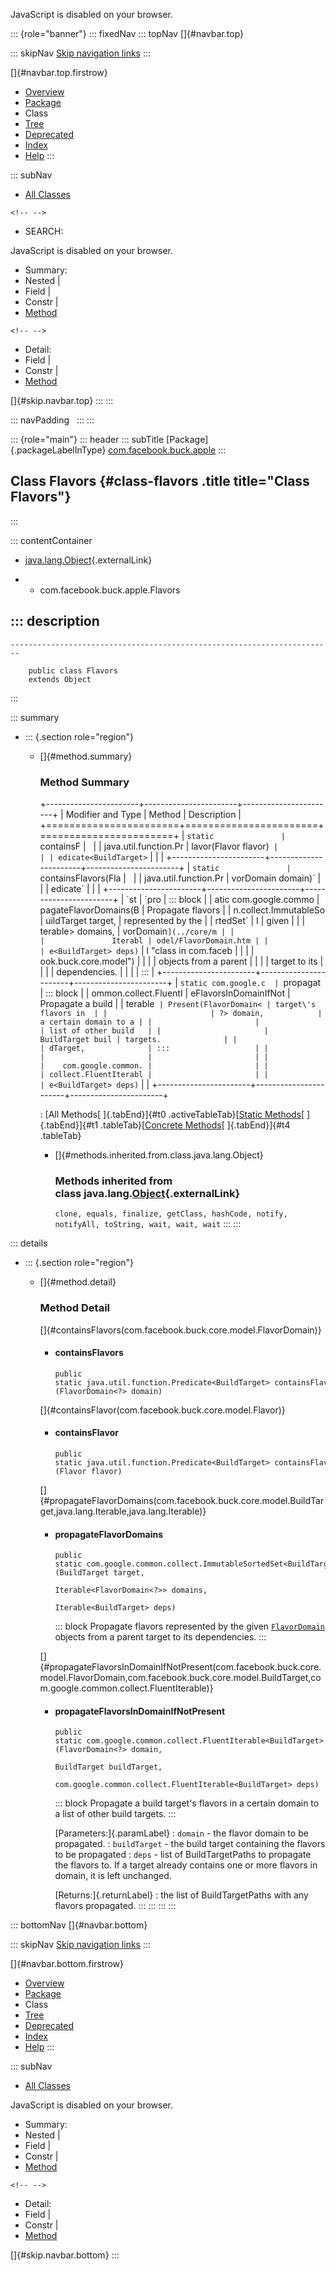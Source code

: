 <div>

JavaScript is disabled on your browser.

</div>

::: {role="banner"}
::: fixedNav
::: topNav
[]{#navbar.top}

::: skipNav
[Skip navigation links](#skip.navbar.top "Skip navigation links")
:::

[]{#navbar.top.firstrow}

-   [Overview](../../../../index.html)
-   [Package](package-summary.html)
-   Class
-   [Tree](package-tree.html)
-   [Deprecated](../../../../deprecated-list.html)
-   [Index](../../../../index-all.html)
-   [Help](../../../../help-doc.html)
:::

::: subNav
-   [All Classes](../../../../allclasses.html)

```{=html}
<!-- -->
```
-   SEARCH:

<div>

<div>

JavaScript is disabled on your browser.

</div>

</div>

<div>

-   Summary: 
-   Nested \| 
-   Field \| 
-   Constr \| 
-   [Method](#method.summary)

```{=html}
<!-- -->
```
-   Detail: 
-   Field \| 
-   Constr \| 
-   [Method](#method.detail)

</div>

[]{#skip.navbar.top}
:::
:::

::: navPadding
 
:::
:::

::: {role="main"}
::: header
::: subTitle
[Package]{.packageLabelInType} [com.facebook.buck.apple](package-summary.html)
:::

## Class Flavors {#class-flavors .title title="Class Flavors"}
:::

::: contentContainer
-   [java.lang.Object](http://docs.oracle.com/javase/7/docs/api/java/lang/Object.html?is-external=true "class or interface in java.lang"){.externalLink}

-   -   com.facebook.buck.apple.Flavors

::: description
-   

    ------------------------------------------------------------------------

        public class Flavors
        extends Object
:::

::: summary
-   ::: {.section role="region"}
    -   []{#method.summary}

        ### Method Summary

        +-----------------------+-----------------------+-----------------------+
        | Modifier and Type     | Method                | Description           |
        +=======================+=======================+=======================+
        | `static               | `containsF            |                       |
        | java.util.function.Pr | lavor​(Flavor flavor)` |                       |
        | edicate<BuildTarget>` |                       |                       |
        +-----------------------+-----------------------+-----------------------+
        | `static               | `containsFlavors​(Fla  |                       |
        | java.util.function.Pr | vorDomain<?> domain)` |                       |
        | edicate<BuildTarget>` |                       |                       |
        +-----------------------+-----------------------+-----------------------+
        | `st                   | `pro                  | ::: block             |
        | atic com.google.commo | pagateFlavorDomains​(B | Propagate flavors     |
        | n.collect.ImmutableSo | uildTarget target,    | represented by the    |
        | rtedSet<BuildTarget>` |                     I | given                 |
        |                       | terable<FlavorDomain< | [`Fla                 |
        |                       | ?>> domains,          | vorDomain`](../core/m |
        |                       |               Iterabl | odel/FlavorDomain.htm |
        |                       | e<BuildTarget> deps)` | l "class in com.faceb |
        |                       |                       | ook.buck.core.model") |
        |                       |                       | objects from a parent |
        |                       |                       | target to its         |
        |                       |                       | dependencies.         |
        |                       |                       | :::                   |
        +-----------------------+-----------------------+-----------------------+
        | `static com.google.c  | `propagat             | ::: block             |
        | ommon.collect.FluentI | eFlavorsInDomainIfNot | Propagate a build     |
        | terable<BuildTarget>` | Present​(FlavorDomain< | target\'s flavors in  |
        |                       | ?> domain,            | a certain domain to a |
        |                       |                       | list of other build   |
        |                       |      BuildTarget buil | targets.              |
        |                       | dTarget,              | :::                   |
        |                       |                       |                       |
        |                       |    com.google.common. |                       |
        |                       | collect.FluentIterabl |                       |
        |                       | e<BuildTarget> deps)` |                       |
        +-----------------------+-----------------------+-----------------------+

        : [All Methods[ ]{.tabEnd}]{#t0 .activeTableTab}[[Static
        Methods](javascript:show(1);)[ ]{.tabEnd}]{#t1
        .tableTab}[[Concrete
        Methods](javascript:show(8);)[ ]{.tabEnd}]{#t4 .tableTab}

        -   []{#methods.inherited.from.class.java.lang.Object}

            ### Methods inherited from class java.lang.[Object](http://docs.oracle.com/javase/7/docs/api/java/lang/Object.html?is-external=true "class or interface in java.lang"){.externalLink}

            `clone, equals, finalize, getClass, hashCode, notify, notifyAll, toString, wait, wait, wait`
    :::
:::

::: details
-   ::: {.section role="region"}
    -   []{#method.detail}

        ### Method Detail

        []{#containsFlavors(com.facebook.buck.core.model.FlavorDomain)}

        -   #### containsFlavors

            ``` methodSignature
            public static java.util.function.Predicate<BuildTarget> containsFlavors​(FlavorDomain<?> domain)
            ```

        []{#containsFlavor(com.facebook.buck.core.model.Flavor)}

        -   #### containsFlavor

            ``` methodSignature
            public static java.util.function.Predicate<BuildTarget> containsFlavor​(Flavor flavor)
            ```

        []{#propagateFlavorDomains(com.facebook.buck.core.model.BuildTarget,java.lang.Iterable,java.lang.Iterable)}

        -   #### propagateFlavorDomains

            ``` methodSignature
            public static com.google.common.collect.ImmutableSortedSet<BuildTarget> propagateFlavorDomains​(BuildTarget target,
                                                                                                           Iterable<FlavorDomain<?>> domains,
                                                                                                           Iterable<BuildTarget> deps)
            ```

            ::: block
            Propagate flavors represented by the given
            [`FlavorDomain`](../core/model/FlavorDomain.html "class in com.facebook.buck.core.model")
            objects from a parent target to its dependencies.
            :::

        []{#propagateFlavorsInDomainIfNotPresent(com.facebook.buck.core.model.FlavorDomain,com.facebook.buck.core.model.BuildTarget,com.google.common.collect.FluentIterable)}

        -   #### propagateFlavorsInDomainIfNotPresent

            ``` methodSignature
            public static com.google.common.collect.FluentIterable<BuildTarget> propagateFlavorsInDomainIfNotPresent​(FlavorDomain<?> domain,
                                                                                                                     BuildTarget buildTarget,
                                                                                                                     com.google.common.collect.FluentIterable<BuildTarget> deps)
            ```

            ::: block
            Propagate a build target\'s flavors in a certain domain to a
            list of other build targets.
            :::

            [Parameters:]{.paramLabel}
            :   `domain` - the flavor domain to be propagated.
            :   `buildTarget` - the build target containing the flavors
                to be propagated
            :   `deps` - list of BuildTargetPaths to propagate the
                flavors to. If a target already contains one or more
                flavors in domain, it is left unchanged.

            [Returns:]{.returnLabel}
            :   the list of BuildTargetPaths with any flavors
                propagated.
    :::
:::
:::
:::

::: bottomNav
[]{#navbar.bottom}

::: skipNav
[Skip navigation links](#skip.navbar.bottom "Skip navigation links")
:::

[]{#navbar.bottom.firstrow}

-   [Overview](../../../../index.html)
-   [Package](package-summary.html)
-   Class
-   [Tree](package-tree.html)
-   [Deprecated](../../../../deprecated-list.html)
-   [Index](../../../../index-all.html)
-   [Help](../../../../help-doc.html)
:::

::: subNav
-   [All Classes](../../../../allclasses.html)

<div>

<div>

JavaScript is disabled on your browser.

</div>

</div>

<div>

-   Summary: 
-   Nested \| 
-   Field \| 
-   Constr \| 
-   [Method](#method.summary)

```{=html}
<!-- -->
```
-   Detail: 
-   Field \| 
-   Constr \| 
-   [Method](#method.detail)

</div>

[]{#skip.navbar.bottom}
:::
